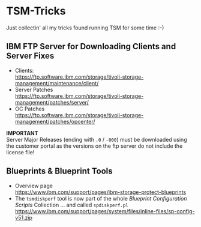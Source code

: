 # TSM-Tricks
Just collectin' all my tricks found running TSM for some time :-)

## IBM FTP Server for Downloading Clients and Server Fixes
* Clients:<br>
  https://ftp.software.ibm.com/storage/tivoli-storage-management/maintenance/client/
* Server Patches<br>
  https://ftp.software.ibm.com/storage/tivoli-storage-management/patches/server/
* OC Patches<br>
  https://ftp.software.ibm.com/storage/tivoli-storage-management/patches/opcenter/

**IMPORTANT**<br>
Server Major Releases (ending with `.0` / `-000`) must be downloaded using the customer portal as the versions on the ftp server do not include the license file!

## Blueprints & Blueprint Tools
* Overview page<br>
  https://www.ibm.com/support/pages/ibm-storage-protect-blueprints
* The `tsmdiskperf` tool is now part of the whole _Blueprint Configuration Scripts_ Collection ... and called `spdiskperf.pl` 
  https://www.ibm.com/support/pages/system/files/inline-files/sp-config-v51.zip
